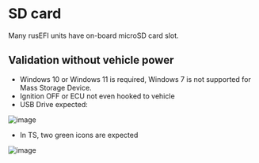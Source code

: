 # SD card

Many rusEFI units have on-board microSD card slot.

## Validation without vehicle power

* Windows 10 or Windows 11 is required, Windows 7 is not supported for Mass Storage Device.
* Ignition OFF or ECU not even hooked to vehicle
* USB Drive expected:

![image](https://github.com/user-attachments/assets/3f164970-b014-437c-a4cd-25ab2aed31ad)

* In TS, two green icons are expected

![image](https://github.com/user-attachments/assets/156df2db-3777-414f-91be-b52521932ea3)

